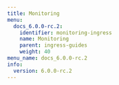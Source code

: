 ```yaml
---
title: Monitoring
menu:
  docs_6.0.0-rc.2:
    identifier: monitoring-ingress
    name: Monitoring
    parent: ingress-guides
    weight: 40
menu_name: docs_6.0.0-rc.2
info:
  version: 6.0.0-rc.2
---
```


